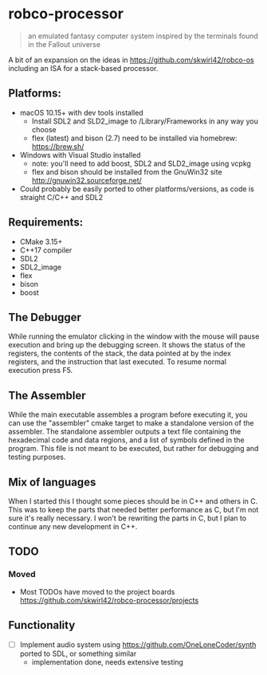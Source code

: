 # robco-processor
> an emulated fantasy computer system inspired by the terminals found in the Fallout universe

A bit of an expansion on the ideas in https://github.com/skwirl42/robco-os including an ISA for a stack-based processor.

## Platforms:
- macOS 10.15+ with dev tools installed
  * Install SDL2 and SLD2_image to /Library/Frameworks in any way you choose
  * flex (latest) and bison (2.7) need to be installed via homebrew: https://brew.sh/
- Windows with Visual Studio installed
  * note: you'll need to add boost, SDL2 and SLD2_image using vcpkg
  * flex and bison should be installed from the GnuWin32 site http://gnuwin32.sourceforge.net/
- Could probably be easily ported to other platforms/versions, as code is straight C/C++ and SDL2

## Requirements:
- CMake 3.15+
- C++17 compiler
- SDL2
- SDL2_image
- flex
- bison
- boost

## The Debugger
While running the emulator clicking in the window with the mouse will pause execution and bring up the debugging screen. It shows the status of the registers, the contents of the stack, the data pointed at by the index registers, and the instruction that last executed. To resume normal execution press F5.

## The Assembler
While the main executable assembles a program before executing it, you can use the "assembler" cmake target to make a standalone version of the assembler. The standalone assembler outputs a text file containing the hexadecimal code and data regions, and a list of symbols defined in the program. This file is not meant to be executed, but rather for debugging and testing purposes.

## Mix of languages
When I started this I thought some pieces should be in C++ and others in C. This was to keep the parts that needed better performance as C, but I'm not sure it's really necessary. I won't be rewriting the parts in C, but I plan to continue any new development in C++.

## TODO
### Moved
- Most TODOs have moved to the project boards https://github.com/skwirl42/robco-processor/projects
## Functionality
- [ ] Implement audio system using https://github.com/OneLoneCoder/synth ported to SDL, or something similar
  - implementation done, needs extensive testing
